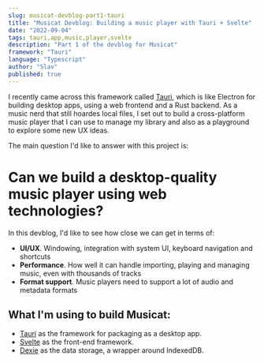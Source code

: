 ```yaml
---
slug: musicat-devblog-part1-tauri
title: "Musicat Devblog: Building a music player with Tauri + Svelte"
date: "2022-09-04"
tags: tauri,app,music,player,svelte
description: "Part 1 of the devblog for Musicat"
framework: "Tauri"
language: "Typescript"
author: "Slav"
published: true
---
```


I recently came across this framework called [Tauri](tauri.app), which is like Electron for building desktop apps, using a web frontend and a Rust backend. As a music nerd that still hoardes local files, I set out to build a cross-platform music player that I can use to manage my library and also as a playground to explore some new UX ideas. 

The main question I'd like to answer with this project is: 
# Can we build a desktop-quality music player using web technologies?
In this devblog, I'd like to see how close we can get in terms of:
- __UI/UX__. Windowing, integration with system UI, keyboard navigation and shortcuts
- __Performance__. How well it can handle importing, playing and managing music, even with thousands of tracks
- __Format support__. Music players need to support a lot of audio and metadata formats




## What I'm using to build Musicat:
- [Tauri](https://tauri.app) as the framework for packaging as a desktop app.
- [Svelte](https://svelte.dev) as the front-end framework.
- [Dexie](https://dexie.org) as the data storage, a wrapper around IndexedDB. 

